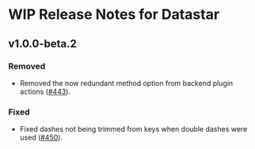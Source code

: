 # WIP Release Notes for Datastar

## v1.0.0-beta.2

### Removed

- Removed the now redundant method option from backend plugin actions ([#443](https://github.com/starfederation/datastar/issues/443)).

### Fixed

- Fixed dashes not being trimmed from keys when double dashes were used ([#450](https://github.com/starfederation/datastar/issues/450)).